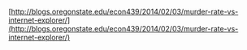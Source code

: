 [http://blogs.oregonstate.edu/econ439/2014/02/03/murder-rate-vs-internet-explorer/](http://blogs.oregonstate.edu/econ439/2014/02/03/murder-rate-vs-internet-explorer/)



